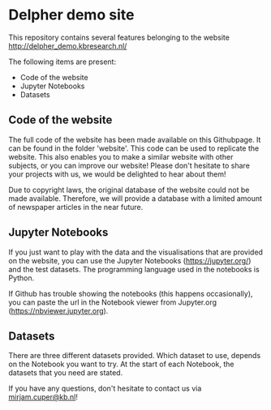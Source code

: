 # Delpher demo site
This repository contains several features belonging to the website http://delpher_demo.kbresearch.nl/

The following items are present:
* Code of the website
* Jupyter Notebooks
* Datasets


## Code of the website
The full code of the website has been made available on this Githubpage. It can be found in the folder 'website'.
This code can be used to replicate the website. This also enables you to make  a similar website with other subjects, 
or you can improve our website! Please don't hesitate to share your projects with us, we would be delighted to hear about them!

Due to copyright laws, the original database of the website could not be made available. 
Therefore, we will provide a database with a limited amount of newspaper articles in the near future. 

## Jupyter Notebooks
If you just want to play with the  data and the visualisations that are provided on the website, you can use the Jupyter Notebooks (https://jupyter.org/) and the test datasets. The programming language used in the notebooks is Python. 

If Github has trouble showing the notebooks (this happens occasionally), you can paste the url in the Notebook viewer from Jupyter.org (https://nbviewer.jupyter.org).

## Datasets
There are three different datasets provided. Which dataset to use, depends on the Notebook you want to try. At the start of each Notebook, the datasets that you need are stated. 

If you have any questions, don't hesitate to contact us via mirjam.cuper@kb.nl! 
